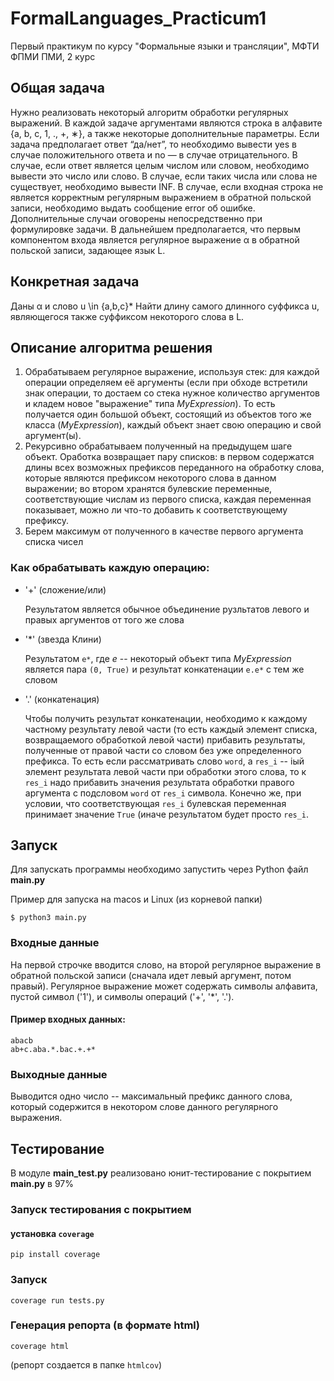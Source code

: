# FormalLanguages_Practicum1
Первый практикум по курсу "Формальные языки и трансляции", МФТИ ФПМИ ПМИ, 2 курс

## Общая задача

Нужно реализовать некоторый алгоритм обработки регулярных выражений. В каждой задаче аргументами являются 
строка в алфавите {a, b, c, 1, ., +, ∗}, а также некоторые дополнительные параметры.
Если задача предполагает ответ “да/нет”, то необходимо вывести yes в случае положительного ответа
и no — в случае отрицательного. В случае, если ответ является
целым числом или словом, необходимо вывести это число или слово. В случае, если
таких числа или слова не существует, необходимо вывести INF. В случае, если входная строка не является
корректным регулярным выражением в обратной польской
записи, необходимо выдать сообщение error об ошибке. Дополнительные случаи
оговорены непосредственно при формулировке задачи.
В дальнейшем предполагается, что первым компонентом входа является регулярное
выражение α в обратной польской записи, задающее язык L.

## Конкретная задача
Даны α и слово u \in {a,b,c}*
Найти длину самого длинного суффикса u,
являющегося также суффиксом некоторого слова в L.

## Описание алгоритма решения
1. Обрабатываем регулярное выражение, используя стек: для каждой операции определяем её аргументы (если при обходе встретили знак операции, то достаем со стека нужное количество аргументов и кладем новое "выражение" типа _MyExpression_). То есть получается один большой объект, состоящий из объектов того же класса (_MyExpression_), каждый объект знает свою операцию и свой аргумент(ы). 
1. Рекурсивно обрабатываем полученный на предыдущем шаге объект. Оработка возвращает пару списков: в первом содержатся длины всех возможных префиксов переданного на обработку слова, которые являются префиксом некоторого слова в данном выражении; во втором хранятся булевские переменные, соответствующие числам из первого списка, каждая переменная показывает, можно ли что-то добавить к соответствующему префиксу. 
1. Берем максимум от полученного в качестве первого аргумента списка чисел

### Как обрабатывать каждую операцию:

- '+' (сложение/или)

  Результатом является обычное объединение рузльтатов левого и правых аргументов от того же слова
  
- '*' (звезда Клини)

  Результатом `e*`, где _e_ -- некоторый объект типа _MyExpression_ является пара `(0, True)` и результат конкатенации `e.e*` с тем же словом
  
- '.' (конкатенация)

  Чтобы получить результат конкатенации, необходимо к каждому частному результату левой части (то есть каждый элемент списка, возвращаемого обработкой левой части) прибавить результаты, полученные от правой части со словом без уже определенного префикса. То есть если рассматривать слово `word`, а `res_i` -- iый элемент результата левой части при обработки этого слова, то к `res_i` надо прибавить значения результата обработки правого аргумента с подсловом `word` от `res_i` символа. Конечно же, при условии, что соответствующая `res_i` булевская переменная принимает значение `True` (иначе результатом будет просто `res_i`. 

## Запуск

Для запускать программы необходимо запустить через Python файл __main.py__ 

Пример для запуска на macos и Linux (из корневой папки)

```$ python3 main.py```

### Входные данные

На первой строчке вводится слово, на второй регулярное выражение в обратной польской записи (сначала идет левый аргумент, потом правый). Регулярное выражение может содержать символы алфавита, пустой символ ('1'), и символы операций ('+', '*', '.'). 

#### Пример входных данных:

```
abacb
ab+c.aba.*.bac.+.+*
```

### Выходные данные 

Выводится одно число -- максимальный префикс данного слова, который содержится в некотором слове данного регулярного выражения. 

## Тестирование
В модуле __main_test.py__ реализовано юнит-тестирование с покрытием __main.py__ в 97%
  
### Запуск тестирования с покрытием

#### установка `coverage`

```
pip install coverage
```

### Запуск

```
coverage run tests.py
```

### Генерация репорта (в формате html)

```
coverage html
```

(репорт создается в папке `htmlcov`)

